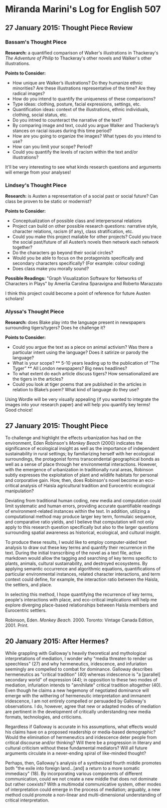 # Miranda Marini's Log for English 507

## 27 January 2015: Thought Piece Review

### Bassam's Thought Piece

**Research:** a quantified comparison of Walker's illustrations in Thackeray's *The Adventure of Philip* to Thackeray's other novels and Walker's other illustrations.

**Points to Consider:**
* How unique are Walker’s illustrations? Do they humanize ethnic minorities? Are these illustrations representative of the time? Are they radical images?
* How do you intend to quantify the uniqueness of these comparisons?
* Type ideas: clothing, posture, facial expressions, settings, etc.
* Quantification ideas: context of the illustrations, ethnic individuals, clothing, social status, etc.
* Do you intned to counteract the narrative of the text?
* By comparing image and text, could you argue Walker and Thackeray’s stances on racial issues during this time period?
* How are you going to organize the images? What types do you intend to use?
* How can you limit your scope? Period? 
* Could you quantify the levels of racism within the text and/or illustrations?

It'll be very interesting to see what kinds research questions and arguments will emerge from your analyses!

### Lindsey's Thought Piece

**Research:** is Austen a representation of a social past or social future? Can class be proven to be static or modernist?

**Points to Consider:**
* Conceptualization of possible class and interpersonal relations
* Project can build on other possible research questions: narrative style, character relations, racism (if any), class stratification, etc.
* Could you make this project maliable for other projects? Could you trace the social past/future of all Austen’s novels then network each network together?
* Do the characters go beyond their social circles?
* Would you be able to focus on the protagonists specifically and secondary characters specifically? (For example: colour coding)
* Does class make you morally sound?

**Possible Readings:**
"Graph Visualization Software for Networks of Characters in Plays" by Amerlia Carolina Sparavigna and Roberto Marazzato

I think this project could become a point of reference for future Austen scholars!

### Alyssa's Thought Piece

**Research:** does Blake play into the language present in newspapers surrounding tigers/tygers? Does he challenge it?

**Points to Consider:**
* Could you argue the text as a piece on animal activism? Was there a particular intent using the language? Does it satirize or parody the language?
* What is your scope?
** 5-10 years leading up to the publication of “The Tyger”
** All London newspapers? Big news headlines?
* To what extent do each article discuss tigers? How sensationalized are the tigers in the articles?
* Could you look at tiger poems that are published in the articles in relation to Blake’s poem? What kind of language do they use?

Using Wordle will be very visually appealing (if you wanted to integrate the images into your research paper) and will help you quantify key terms! Good choice!

## 27 January 2015: Thought Piece

To challenge and highlight the effects urbanization has had on the environment, Eden Robinson's *Monkey Beach* (2000) indicates the significance of ecological insight as well as the importance of independent sustainability in rural settings; by familiarizing herself with her ecological surroundings, the protagonist forms transcendental geographical bonds as well as a sense of place through her environmental interactions. However, with the emergence of urbanization in traditionally rural areas, Robinson subtly expresses the exploitation of plant and wildlife habitats for personal and corporative gain. How, then, does Robinson's novel become an eco-critical analysis of Haisla agricultural tradition and Eurocentric ecological manipulation?

Deviating from traditional human coding, new media and computation could limit systematic and human errors, providing accurate quantifiable readings of environment-related instances within the text. In addition, utilizing a computational method may produce larger key term, formulaic sequence, and comparative ratio yields, and I believe that computation will not only apply to this research question specifically but also to the larger questions surrounding spatial awareness as historical, ecological, and cultural insight.

To produce these results, I would like to employ computer-aided text analysis to draw out these key terms and quantify their recurrence in the text. During the initial transcribing of the novel as a text file, active markdown would allow the tagging and searching of key terms specific to plants, animals, cultural sustainability, and destroyed ecosystems. By applying semantic occurrence and algorithmic equations, quantifications of particular environmental instances, related character interactions, and term context could define, for example, the interaction ratio between the Haisla, the settlers, and place.

In selecting this method, I hope quantifying the recurrence of key terms, people's interactions with place, and eco-critical implications will help me explore diverging place-based relationships between Haisla members and Eurocentric settlers.

Robinson, Eden. *Monkey Beach.* 2000. Toronto: Vintage Canada Edition, 2001. Print.

## 20 January 2015: After Hermes?

While grappling with Galloway's heavily theoretical and mythological interpretations of mediation, I wonder why "media threaten to render us speechless" (27) and why hermeneutics, iridescence, and infuriation seemingly are compelled to combat for dominance. Galloway describes hermeneutics as "critical tradition" (40) whereas iridescence is "a [parallel] secondary world" of expression (44); in opposition to these two modes of mediation, infuriation intends to "annihilate" critical tradition altogether (40). Even though he claims a new hegemony of negotiated dominance will emerge with the withering of hermeneutic interpretation and immanent iridescence, I am not entirely compelled or persuaded by Galloway's observations. I do, however, agree that new or adapted modes of mediation are pertinent in the development of critically understanding new media formats, technologies, and criticisms.

Regardless if Galloway is accurate in his assumptions, what effects would his claims have on a proposed readership or media-based demographic? Would the elimination of hermeneutics and iridescence deter people from critical discourse and/or thinking? Will there be a progression in literary and cultural criticism without these fundamental mediators? Will all future arguments circulate in a never-ending spiral of like-minded thought?

Perhaps, then, Galloway's analysis of a synthesized fourth middle promotes both "the exile into foreign land...[and] a return to a more somatic immediacy" (18). By incorporating various components of different communication, could we not create a new middle that does not dominate but rather coexists? With a multimodal communicative system, other modes of interpretation could emerge in the process of mediation; arguably, a new method could promote a non-linear and multi-dimensional understanding of critical interpretation.